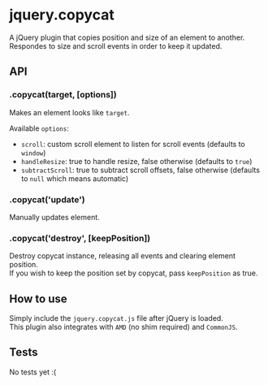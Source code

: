 # jquery.copycat

A jQuery plugin that copies position and size of an element to another.   
Respondes to size and scroll events in order to keep it updated.


## API

### .copycat(target, [options])

Makes an element looks like `target`.

Available `options`:

- `scroll`: custom scroll element to listen for scroll events (defaults to `window`)
- `handleResize`: true to handle resize, false otherwise (defaults to `true`)
- `subtractScroll`: true to subtract scroll offsets, false otherwise (defaults to `null` which means automatic)


### .copycat('update')

Manually updates element.

### .copycat('destroy', [keepPosition])

Destroy copycat instance, releasing all events and clearing element position.   
If you wish to keep the position set by copycat, pass `keepPosition` as true.


## How to use

Simply include the `jquery.copycat.js` file after jQuery is loaded.   
This plugin also integrates with `AMD` (no shim required) and `CommonJS`.


## Tests

No tests yet :(
